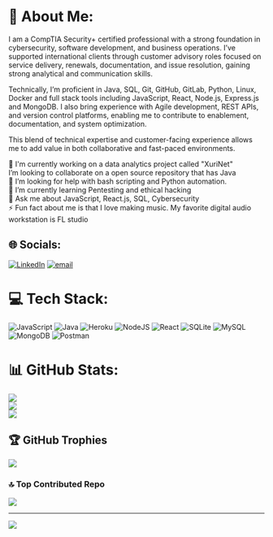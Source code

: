 # 💫 About Me:
I am a CompTIA Security+ certified professional with a strong foundation in cybersecurity, software 
development, and business operations. I’ve supported international clients through customer 
advisory roles focused on service delivery, renewals, documentation, and issue resolution, gaining 
strong analytical and communication skills. 

Technically, I’m proficient in Java, SQL, Git, GitHub, GitLab, Python, Linux, Docker and full stack tools 
including JavaScript, React, Node.js, Express.js and MongoDB. I also bring experience with Agile 
development, REST APIs, and version control platforms, enabling me to contribute to enablement, 
documentation, and system optimization. 

This blend of technical expertise and customer-facing experience allows me to add value in both 
collaborative and fast-paced environments. 


🔭 I'm currently working on a data analytics project called "XuriNet"<br> I’m looking to collaborate on a open source repository that has Java<br>🤝 I’m looking for help with bash scripting and Python automation.<br>🌱 I’m currently learning Pentesting and ethical hacking<br>💬 Ask me about JavaScript, React.js, SQL, Cybersecurity<br>⚡ Fun fact about me is that I love making music. My favorite digital audio workstation is FL studio


## 🌐 Socials:
[![LinkedIn](https://img.shields.io/badge/LinkedIn-%230077B5.svg?logo=linkedin&logoColor=white)](https://linkedin.com/in/https://www.linkedin.com/in/mohube-tumisho-makgeru-742195214/) [![email](https://img.shields.io/badge/Email-D14836?logo=gmail&logoColor=white)](mailto:makgerutumisho55@gmail.com) 

# 💻 Tech Stack:
![JavaScript](https://img.shields.io/badge/javascript-%23323330.svg?style=for-the-badge&logo=javascript&logoColor=%23F7DF1E) ![Java](https://img.shields.io/badge/java-%23ED8B00.svg?style=for-the-badge&logo=openjdk&logoColor=white) ![Heroku](https://img.shields.io/badge/heroku-%23430098.svg?style=for-the-badge&logo=heroku&logoColor=white) ![NodeJS](https://img.shields.io/badge/node.js-6DA55F?style=for-the-badge&logo=node.js&logoColor=white) ![React](https://img.shields.io/badge/react-%2320232a.svg?style=for-the-badge&logo=react&logoColor=%2361DAFB) ![SQLite](https://img.shields.io/badge/sqlite-%2307405e.svg?style=for-the-badge&logo=sqlite&logoColor=white) ![MySQL](https://img.shields.io/badge/mysql-4479A1.svg?style=for-the-badge&logo=mysql&logoColor=white) ![MongoDB](https://img.shields.io/badge/MongoDB-%234ea94b.svg?style=for-the-badge&logo=mongodb&logoColor=white) ![Postman](https://img.shields.io/badge/Postman-FF6C37?style=for-the-badge&logo=postman&logoColor=white)
# 📊 GitHub Stats:
![](https://github-readme-stats.vercel.app/api?username=sunnybeatsza&theme=nightowl&hide_border=false&include_all_commits=true&count_private=false)<br/>
![](https://github-readme-streak-stats.herokuapp.com/?user=sunnybeatsza&theme=nightowl&hide_border=false)<br/>
![](https://github-readme-stats.vercel.app/api/top-langs/?username=sunnybeatsza&theme=nightowl&hide_border=false&include_all_commits=true&count_private=false&layout=compact)

## 🏆 GitHub Trophies
![](https://github-profile-trophy.vercel.app/?username=sunnybeatsza&theme=radical&no-frame=false&no-bg=true&margin-w=4)

### 🔝 Top Contributed Repo
![](https://github-contributor-stats.vercel.app/api?username=sunnybeatsza&limit=5&theme=dark&combine_all_yearly_contributions=true)

---
[![](https://visitcount.itsvg.in/api?id=sunnybeatsza&icon=0&color=0)](https://visitcount.itsvg.in)

<!-- Proudly created with GPRM ( https://gprm.itsvg.in ) -->
